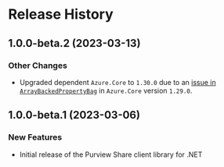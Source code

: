 # Release History

## 1.0.0-beta.2 (2023-03-13)

### Other Changes

- Upgraded dependent `Azure.Core` to `1.30.0` due to an [issue in `ArrayBackedPropertyBag`](https://github.com/Azure/azure-sdk-for-net/pull/34800) in `Azure.Core` version `1.29.0`.

## 1.0.0-beta.1 (2023-03-06)

### New Features

- Initial release of the Purview Share client library for .NET
